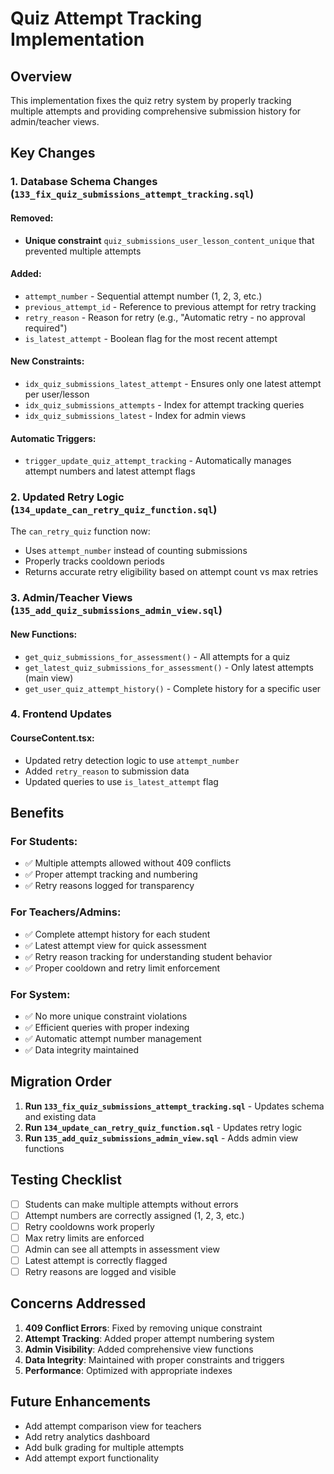# Quiz Attempt Tracking Implementation

## Overview
This implementation fixes the quiz retry system by properly tracking multiple attempts and providing comprehensive submission history for admin/teacher views.

## Key Changes

### 1. Database Schema Changes (`133_fix_quiz_submissions_attempt_tracking.sql`)

#### Removed:
- **Unique constraint** `quiz_submissions_user_lesson_content_unique` that prevented multiple attempts

#### Added:
- `attempt_number` - Sequential attempt number (1, 2, 3, etc.)
- `previous_attempt_id` - Reference to previous attempt for retry tracking
- `retry_reason` - Reason for retry (e.g., "Automatic retry - no approval required")
- `is_latest_attempt` - Boolean flag for the most recent attempt

#### New Constraints:
- `idx_quiz_submissions_latest_attempt` - Ensures only one latest attempt per user/lesson
- `idx_quiz_submissions_attempts` - Index for attempt tracking queries
- `idx_quiz_submissions_latest` - Index for admin views

#### Automatic Triggers:
- `trigger_update_quiz_attempt_tracking` - Automatically manages attempt numbers and latest attempt flags

### 2. Updated Retry Logic (`134_update_can_retry_quiz_function.sql`)

The `can_retry_quiz` function now:
- Uses `attempt_number` instead of counting submissions
- Properly tracks cooldown periods
- Returns accurate retry eligibility based on attempt count vs max retries

### 3. Admin/Teacher Views (`135_add_quiz_submissions_admin_view.sql`)

#### New Functions:
- `get_quiz_submissions_for_assessment()` - All attempts for a quiz
- `get_latest_quiz_submissions_for_assessment()` - Only latest attempts (main view)
- `get_user_quiz_attempt_history()` - Complete history for a specific user

### 4. Frontend Updates

#### CourseContent.tsx:
- Updated retry detection logic to use `attempt_number`
- Added `retry_reason` to submission data
- Updated queries to use `is_latest_attempt` flag

## Benefits

### For Students:
- ✅ Multiple attempts allowed without 409 conflicts
- ✅ Proper attempt tracking and numbering
- ✅ Retry reasons logged for transparency

### For Teachers/Admins:
- ✅ Complete attempt history for each student
- ✅ Latest attempt view for quick assessment
- ✅ Retry reason tracking for understanding student behavior
- ✅ Proper cooldown and retry limit enforcement

### For System:
- ✅ No more unique constraint violations
- ✅ Efficient queries with proper indexing
- ✅ Automatic attempt number management
- ✅ Data integrity maintained

## Migration Order

1. **Run `133_fix_quiz_submissions_attempt_tracking.sql`** - Updates schema and existing data
2. **Run `134_update_can_retry_quiz_function.sql`** - Updates retry logic
3. **Run `135_add_quiz_submissions_admin_view.sql`** - Adds admin view functions

## Testing Checklist

- [ ] Students can make multiple attempts without errors
- [ ] Attempt numbers are correctly assigned (1, 2, 3, etc.)
- [ ] Retry cooldowns work properly
- [ ] Max retry limits are enforced
- [ ] Admin can see all attempts in assessment view
- [ ] Latest attempt is correctly flagged
- [ ] Retry reasons are logged and visible

## Concerns Addressed

1. **409 Conflict Errors**: Fixed by removing unique constraint
2. **Attempt Tracking**: Added proper attempt numbering system
3. **Admin Visibility**: Added comprehensive view functions
4. **Data Integrity**: Maintained with proper constraints and triggers
5. **Performance**: Optimized with appropriate indexes

## Future Enhancements

- Add attempt comparison view for teachers
- Add retry analytics dashboard
- Add bulk grading for multiple attempts
- Add attempt export functionality
